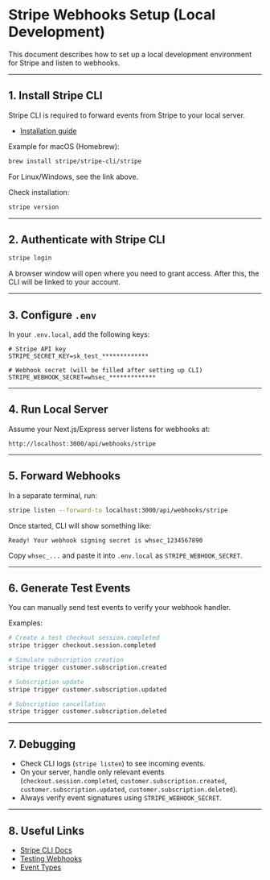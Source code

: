 # Stripe Webhooks Setup (Local Development)

This document describes how to set up a local development environment
for Stripe and listen to webhooks.

---

## 1. Install Stripe CLI

Stripe CLI is required to forward events from Stripe to your local
server.

-   [Installation guide](https://stripe.com/docs/stripe-cli#install)

Example for macOS (Homebrew):

```bash
brew install stripe/stripe-cli/stripe
```

For Linux/Windows, see the link above.

Check installation:

```bash
stripe version
```

---

## 2. Authenticate with Stripe CLI

```bash
stripe login
```

A browser window will open where you need to grant access. After this,
the CLI will be linked to your account.

---

## 3. Configure `.env`

In your `.env.local`, add the following keys:

```env
# Stripe API key
STRIPE_SECRET_KEY=sk_test_*************

# Webhook secret (will be filled after setting up CLI)
STRIPE_WEBHOOK_SECRET=whsec_*************
```

---

## 4. Run Local Server

Assume your Next.js/Express server listens for webhooks at:

    http://localhost:3000/api/webhooks/stripe

---

## 5. Forward Webhooks

In a separate terminal, run:

```bash
stripe listen --forward-to localhost:3000/api/webhooks/stripe
```

Once started, CLI will show something like:

    Ready! Your webhook signing secret is whsec_1234567890

Copy `whsec_...` and paste it into `.env.local` as
`STRIPE_WEBHOOK_SECRET`.

---

## 6. Generate Test Events

You can manually send test events to verify your webhook handler.

Examples:

```bash
# Create a test checkout session.completed
stripe trigger checkout.session.completed

# Simulate subscription creation
stripe trigger customer.subscription.created

# Subscription update
stripe trigger customer.subscription.updated

# Subscription cancellation
stripe trigger customer.subscription.deleted
```

---

## 7. Debugging

-   Check CLI logs (`stripe listen`) to see incoming events.
-   On your server, handle only relevant events
    (`checkout.session.completed`, `customer.subscription.created`,
    `customer.subscription.updated`, `customer.subscription.deleted`).
-   Always verify event signatures using `STRIPE_WEBHOOK_SECRET`.

---

## 8. Useful Links

-   [Stripe CLI Docs](https://stripe.com/docs/stripe-cli)
-   [Testing Webhooks](https://stripe.com/docs/webhooks/test)
-   [Event Types](https://stripe.com/docs/api/events/types)
